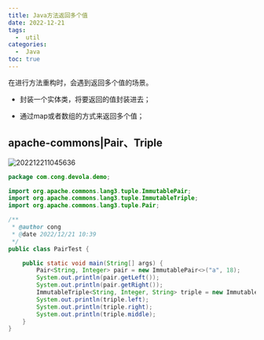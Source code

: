 ```yaml
---
title: Java方法返回多个值
date: 2022-12-21
tags:
  -  util
categories:
  -  Java
toc: true
---
```


在进行方法重构时，会遇到返回多个值的场景。

<!-- more -->

- 封装一个实体类，将要返回的值封装进去；

- 通过map或者数组的方式来返回多个值；


## apache-commons|Pair、Triple

![202212211045636](https://hehunfan-1300293535.cos.ap-shanghai.myqcloud.com/img/2022/202212211045636.png)

```java
package com.cong.devola.demo;

import org.apache.commons.lang3.tuple.ImmutablePair;
import org.apache.commons.lang3.tuple.ImmutableTriple;
import org.apache.commons.lang3.tuple.Pair;

/**
 * @author cong
 * @date 2022/12/21 10:39
 */
public class PairTest {

    public static void main(String[] args) {
        Pair<String, Integer> pair = new ImmutablePair<>("a", 18);
        System.out.println(pair.getLeft());
        System.out.println(pair.getRight());
        ImmutableTriple<String, Integer, String> triple = new ImmutableTriple<>("a", 1, "v");
        System.out.println(triple.left);
        System.out.println(triple.right);
        System.out.println(triple.middle);
    }
}
```

